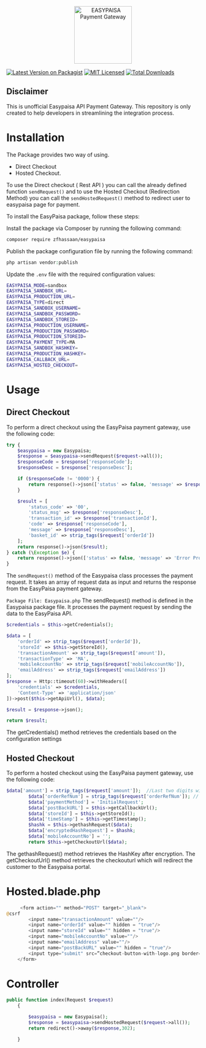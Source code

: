 <!--suppress ALL -->
<p align="center">
  <img src="logo.png" alt="EASYPAISA Payment Gateway" width="150"/><br/>
  <!-- <h3 align="center">Payfast</h3> -->
</p>

[![Latest Version on Packagist](https://img.shields.io/packagist/v/zfhassaan/easypaisa.svg?style=flat-square)](https://packagist.org/packages/zfhassaan/easypaisa)
[![MIT Licensed](https://img.shields.io/badge/license-MIT-brightgreen.svg?style=flat-square)](LICENSE.md)
[![Total Downloads](https://img.shields.io/packagist/dt/zfhassaan/easypaisa.svg?style=flat-square)](https://packagist.org/packages/zfhassaan/easypaisa)


## Disclaimer 
This is unofficial Easypaisa API Payment Gateway. This repository  is only created to help developers in streamlining the integration process. 

# Installation
The Package provides two way of using. 
- Direct Checkout
- Hosted Checkout.

To use the Direct checkout ( Rest API ) you can call the already defined function `sendRequest()` and to use the Hosted Checkout (Redirection Method) you can call the `sendHostedRequest()` method to redirect user to easypaisa page for payment. 


To install the EasyPaisa package, follow these steps:

Install the package via Composer by running the following command:

```bash
composer require zfhassaan/easypaisa
```

Publish the package configuration file by running the following command:

```php 
php artisan vendor:publish
```

Update the `.env` file with the required configuration values:

```bash
EASYPAISA_MODE=sandbox
EASYPAISA_SANDBOX_URL=
EASYPAISA_PRODUCTION_URL=
EASYPAISA_TYPE=direct
EASYPAISA_SANDBOX_USERNAME=
EASYPAISA_SANDBOX_PASSWORD=
EASYPAISA_SANDBOX_STOREID=
EASYPAISA_PRODUCTION_USERNAME=
EASYPAISA_PRODUCTION_PASSWORD=
EASYPAISA_PRODUCTION_STOREID=
EASYPAISA_PAYMENT_TYPE=MA
EASYPAISA_SANDBOX_HASHKEY=
EASYPAISA_PRODUCTION_HASHKEY=
EASYPAISA_CALLBACK_URL=
EASYPAISA_HOSTED_CHECKOUT=
```

# Usage

## Direct Checkout
To perform a direct checkout using the EasyPaisa payment gateway, use the following code:

```php 
try {
    $easypaisa = new Easypaisa;
    $response = $easypaisa->sendRequest($request->all());
    $responseCode = $response['responseCode'];
    $responseDesc = $response['responseDesc'];

    if ($responseCode != '0000') {
        return response()->json(['status' => false, 'message' => $responseDesc], Response::HTTP_NOT_ACCEPTABLE);
    }

    $result = [
        'status_code' => '00',
        'status_msg' => $response['responseDesc'],
        'transaction_id' => $response['transactionId'],
        'code' => $response['responseCode'],
        'message' => $response['responseDesc'],
        'basket_id' => strip_tags($request['orderId'])
    ];
    return response()->json($result);
} catch (\Exception $e) {
    return response()->json(['status' => false, 'message' => 'Error Processing Your Request.'], 500);
}
```

The `sendRequest()` method of the Easypaisa class processes the payment request. It takes an array of request data as input and returns the response from the EasyPaisa payment gateway.

`Package File: Easypaisa.php`
The sendRequest() method is defined in the Easypaisa package file. It processes the payment request by sending the data to the EasyPaisa API.

```php
$credentials = $this->getCredentials();

$data = [
    'orderId' => strip_tags($request['orderId']),
    'storeId' => $this->getStoreId(),
    'transactionAmount' => strip_tags($request['amount']),
    'transactionType' => 'MA',
    'mobileAccountNo' => strip_tags($request['mobileAccountNo']),
    'emailAddress' => strip_tags($request['emailAddress'])
];
$response = Http::timeout(60)->withHeaders([
    'credentials' => $credentials,
    'Content-Type' => 'application/json'
])->post($this->getApiUrl(), $data);

$result = $response->json();

return $result;
```

The getCredentials() method retrieves the credentials based on the configuration settings

## Hosted Checkout
To perform a hosted checkout using the EasyPaisa payment gateway, use the following code:
```php
$data['amount'] = strip_tags($request['amount']);  //Last two digits will be considered as Decimal
        $data['orderRefNum'] = strip_tags($request['orderRefNum']); // You can customize it (only Max 20 Alpha-Numeric characters)
        $data['paymentMethod'] = 'InitialRequest';
        $data['postBackURL'] = $this->getCallbackUrl();
        $data['storeId'] = $this->getStoreId();
        $data['timeStamp'] = $this->getTimestamp();
        $hashk = $this->gethashRequest($data);
        $data['encryptedHashRequest'] = $hashk;
        $data['mobileAccountNo'] = '';
        return $this->getCheckoutUrl($data);
```
The gethashRequest() method retrieves the HashKey after encryption.
The getCheckoutUrl() method retrieves the checkouturl which will redirect the customer to the Easypaisa portal.

# Hosted.blade.php
```php
     <form action="" method="POST" target="_blank">
@csrf
        <input name="transactionAmount" value=""/>
        <input name="orderId" value="" hidden = "true"/>
        <input name="storeId" value="" hidden = "true"/>
        <input name="mobileAccountNo" value=""/>
        <input name="emailAddress" value=""/>
        <input name="postBackURL" value="" hidden = "true"/>
        <input type="submit" src=”checkout-button-with-logo.png border=”0” name= “pay”>
    </form>
```
# Controller
```php
public function index(Request $request)
    {

        $easypaisa = new Easypaisa();
        $response = $easypaisa->sendHostedRequest($request->all());
        return redirect()->away($response,302);

    }
```

